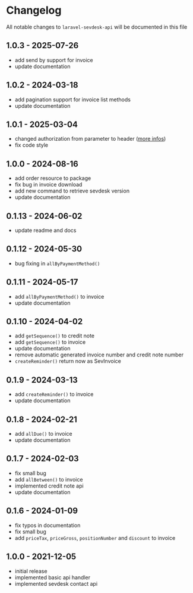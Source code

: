 # Changelog

All notable changes to `laravel-sevdesk-api` will be documented in this file

## 1.0.3 - 2025-07-26
- add send by support for invoice
- update documentation

## 1.0.2 - 2024-03-18
- add pagination support for invoice list methods
- update documentation

## 1.0.1 - 2025-03-04
- changed authorization from parameter to header ([more infos](https://tech.sevdesk.com/api_news/posts/2025_02_06-authentication-method-removed/))
- fix code style

## 1.0.0 - 2024-08-16
- add order resource to package
- fix bug in invoice download
- add new command to retrieve sevdesk version
- update documentation

## 0.1.13 - 2024-06-02

- update readme and docs

## 0.1.12 - 2024-05-30

- bug fixing in `allByPaymentMethod()`

## 0.1.11 - 2024-05-17

- add `allByPaymentMethod()` to invoice
- update documentation

## 0.1.10 - 2024-04-02

- add `getSequence()` to credit note
- add `getSequence()` to invoice
- update documentation
- remove automatic generated invoice number and credit note number
- `createReminder()` return now as SevInvoice

## 0.1.9 - 2024-03-13

- add `createReminder()` to invoice
- update documentation

## 0.1.8 - 2024-02-21

- add `allDue()` to invoice
- update documentation

## 0.1.7 - 2024-02-03

- fix small bug
- add `allBetween()` to invoice
- implemented credit note api
- update documentation

## 0.1.6 - 2024-01-09

- fix typos in documentation
- fix small bug
- add `priceTax`, `priceGross`, `positionNumber` and `discount` to invoice

## 1.0.0 - 2021-12-05

- initial release
- implemented basic api handler
- implemented sevdesk contact api
